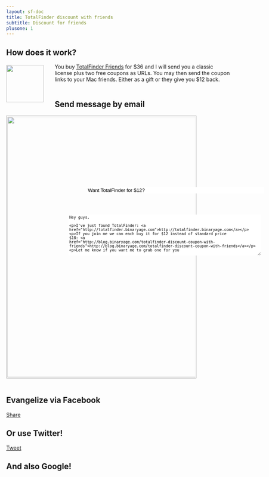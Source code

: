 ```yaml
---
layout: sf-doc
title: TotalFinder discount with friends
subtitle: Discount for friends
plusone: 1
---
```


## How does it work?

<img src="{{site.url}}/shared/img/totalfinder-buy-30.png" style="float:left; margin-right:30px;width:100px; position: relative; top: 4px">

<div style="width:600px">
You buy <a href="https://sites.fastspring.com/binaryage/instant/totalfinder-friends">TotalFinder Friends</a> for $36 and I will send you a classic license plus two free coupons as URLs. You may then send the coupon links to your Mac friends. Either as a gift or they give you $12 back.
</div>

<br class="clear"/>

## Send message by email
<div style="position: relative">
<img src="{{site.url}}/images/friends-email-template.png" style="width:700px;border:1px solid #aaa;padding:2px" class="nice-rounded"><br>
<input class="hoverable-input" style="position: absolute; top:192px;left:217px;border:none; width:474px;" type="text" value="Want TotalFinder for $12?">
<textarea class="hoverable-input" style="position: absolute; top:266px;left:167px;border:none; font-size: 10px; height:110px; width:516px;overflow:hidden">
Hey guys,

I've just found TotalFinder: http://totalfinder.binaryage.com

If you join me we can each buy it for $12 instead of standard price $18:
http://blog.binaryage.com/totalfinder-discount-coupon-with-friends

Let me know if you want me to grab one for you
</textarea>
<br class="clear"/>
</div>

## Evangelize via Facebook

<a name="fb_share" type="button_count" share_url="http://totalfinder.binaryage.com" href="http://www.facebook.com/sharer.php?t=title">Share</a>
<script src="http://static.ak.fbcdn.net/connect.php/js/FB.Share" type="text/javascript"></script>
<script type="text/javascript">$(function(){
    var x = $('a[type=button_count]');
    x.attr('href', x.attr('href')+'&t='+encodeURIComponent('Join me and let\'s buy TotalFinder for $12 (=$6 discount)'));
})</script>

## Or use Twitter!

<a href="http://twitter.com/share" class="twitter-share-button" data-url="http://totalfinder.binaryage.com" data-text="Join me and let's buy TotalFinder for $12 (=$6 discount) " data-count="horizontal" data-via="binaryage">Tweet</a><script type="text/javascript" src="http://platform.twitter.com/widgets.js"></script>

## And also Google!

<div><g:plusone size="medium" href="http://totalfinder.binaryage.com"></g:plusone></div>